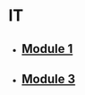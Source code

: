 # IT

- ## [Module 1](Sem_3/IT/Classes_Notes/Module_1/m1_syllabus.md)
- ## [Module 3](m3_syllabus.md)